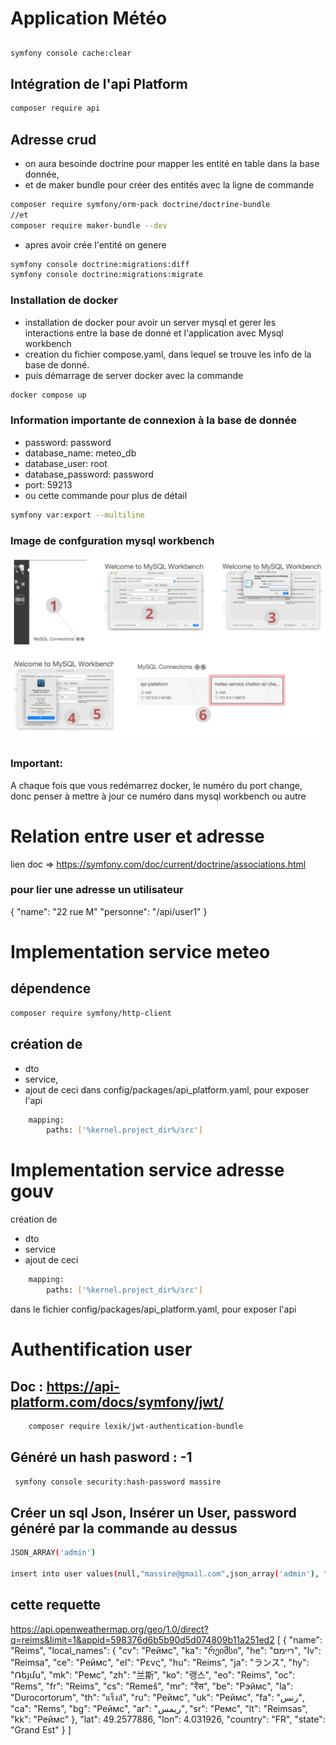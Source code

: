 # Application Météo
## 
```bash
symfony console cache:clear
```

## Intégration de l'api Platform
```bash
composer require api
```

## Adresse crud
- on aura besoinde doctrine pour mapper les entité en table dans la base donnée,
- et de maker bundle pour créer des entités avec la ligne de commande
```bash
composer require symfony/orm-pack doctrine/doctrine-bundle
//et
composer require maker-bundle --dev
```
- apres avoir crée l'entité on genere 
```bash
symfony console doctrine:migrations:diff
symfony console doctrine:migrations:migrate

```

### Installation de docker
- installation de docker pour avoir un server mysql et gerer les interactions  entre la base de donné et l'application avec Mysql workbench
- creation du fichier compose.yaml, dans lequel se trouve les info de la base de donné.
- puis démarrage de server docker avec la commande
```bash
docker compose up
```

### Information importante de connexion à la base de donnée
- password: password
- database_name: meteo_db
- database_user: root
- database_password: password
- port: 59213
- ou cette commande pour plus de détail
```bash
symfony var:export --multiline
```
### Image de confguration mysql workbench
![image de configuration mysql workbench](./public/image/configuration-mysql-workbench.png)
### Important:
A chaque fois que vous redémarrez docker, le numéro du port change, donc penser à mettre à jour ce numéro dans mysql workbench ou autre

# Relation entre user et adresse
lien doc => https://symfony.com/doc/current/doctrine/associations.html

### pour lier une adresse un utilisateur
{
  "name": "22 rue M"
  "personne": "/api/user1"
}

# Implementation service meteo
## dépendence
```bash
composer require symfony/http-client
```
## création de
- dto
- service, 
- ajout de ceci dans config/packages/api_platform.yaml, pour exposer l'api
```bash
    mapping:
        paths: ['%kernel.project_dir%/src']
```
# Implementation service adresse gouv
création de
- dto
- service
- ajout de ceci  
```bash
    mapping:
        paths: ['%kernel.project_dir%/src']
```
dans le fichier config/packages/api_platform.yaml, pour exposer l'api

# Authentification user
## Doc : https://api-platform.com/docs/symfony/jwt/
```bash
    composer require lexik/jwt-authentication-bundle
```
## Généré un hash pasword : -1
```bash
 symfony console security:hash-password massire
  ```
## Créer un sql Json, Insérer un User, password généré par la commande au dessus
```bash
JSON_ARRAY('admin')  

insert into user values(null,"massire@gmail.com",json_array('admin'), "$2y$13$XrRtnvOgfZ98SgSIprjOnu5FGz7l2amnDFAL2JGW7Rxo6wnaIA3xW");
```


## cette requette
https://api.openweathermap.org/geo/1.0/direct?q=reims&limit=1&appid=598376d6b5b90d5d074809b11a251ed2
[
  {
    "name": "Reims",
    "local_names": {
      "cv": "Реймс",
      "ka": "რეიმსი",
      "he": "ריימס",
      "lv": "Reimsa",
      "ce": "Реймс",
      "el": "Ρενς",
      "hu": "Reims",
      "ja": "ランス",
      "hy": "Ռեյմս",
      "mk": "Ремс",
      "zh": "兰斯",
      "ko": "랭스",
      "eo": "Reims",
      "oc": "Rems",
      "fr": "Reims",
      "cs": "Remeš",
      "mr": "रेंस",
      "be": "Рэймс",
      "la": "Durocortorum",
      "th": "แร็งส์",
      "ru": "Реймс",
      "uk": "Реймс",
      "fa": "رنس",
      "ca": "Rems",
      "bg": "Реймс",
      "ar": "ريمس",
      "sr": "Ремс",
      "lt": "Reimsas",
      "kk": "Реймс"
    },
    "lat": 49.2577886,
    "lon": 4.031926,
    "country": "FR",
    "state": "Grand Est"
  }
]